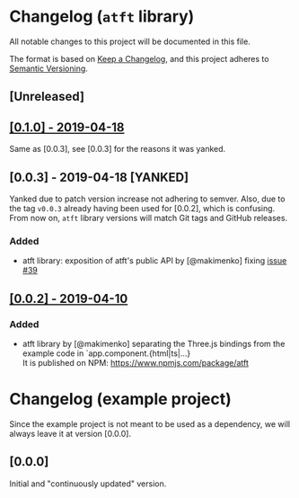 # Changelog (`atft` library)
All notable changes to this project will be documented in this file.

The format is based on [Keep a Changelog](https://keepachangelog.com/en/1.0.0/),
and this project adheres to [Semantic Versioning](https://semver.org/spec/v2.0.0.html).

## [Unreleased]

## [[0.1.0] - 2019-04-18](https://github.com/makimenko/angular-template-for-threejs/releases/tag/v0.1.0)
Same as [0.0.3], see [0.0.3] for the reasons it was yanked.

## [0.0.3] - 2019-04-18 [YANKED]
Yanked due to patch version increase not adhering to semver. Also, due to the tag `v0.0.3` already having been used for [0.0.2], which is confusing. From now on, `atft` library versions will match Git tags and GitHub releases.
### Added
- atft library: exposition of atft's public API by [@makimenko] fixing [issue #39](https://github.com/makimenko/angular-template-for-threejs/issues/39)

## [[0.0.2] - 2019-04-10](https://github.com/makimenko/angular-template-for-threejs/releases/tag/v0.0.3)
### Added
- atft library by [@makimenko] separating the Three.js bindings from the example code in `app.component.{html|ts|...}<br>
  It is published on NPM: https://www.npmjs.com/package/atft

# Changelog (example project)
Since the example project is not meant to be used as a dependency, we will always leave it at version [0.0.0].

## [0.0.0]
Initial and "continuously updated" version.
